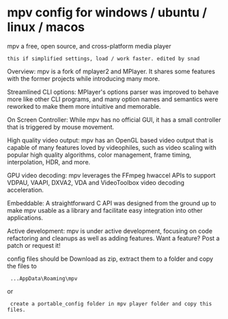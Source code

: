# mpv config for windows / ubuntu / linux / macos
mpv a free, open source, and cross-platform media player

    this if simplified settings, load / work faster. edited by snad

Overview:
mpv is a fork of mplayer2 and MPlayer. It shares some features with the former projects while introducing many more.

Streamlined CLI options:
MPlayer's options parser was improved to behave more like other CLI programs, and many option names and semantics were reworked to make them more intuitive and memorable.

On Screen Controller:
While mpv has no official GUI, it has a small controller that is triggered by mouse movement.

High quality video output:
mpv has an OpenGL based video output that is capable of many features loved by videophiles, such as video scaling with popular high quality algorithms, color management, frame timing, interpolation, HDR, and more.

GPU video decoding:
mpv leverages the FFmpeg hwaccel APIs to support VDPAU, VAAPI, DXVA2, VDA and VideoToolbox video decoding acceleration.

Embeddable:
A straightforward C API was designed from the ground up to make mpv usable as a library and facilitate easy integration into other applications.

Active development:
mpv is under active development, focusing on code refactoring and cleanups as well as adding features. Want a feature? Post a patch or request it!

config files should be Download as zip, extract them to a folder and copy the files to 

     ...AppData\Roaming\mpv
or

     create a portable_config folder in mpv player folder and copy this files.
